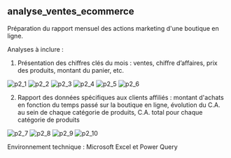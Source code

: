 ## analyse_ventes_ecommerce

Préparation du rapport mensuel des actions marketing d'une boutique en ligne.

Analyses à inclure :

1. Présentation des chiffres clés du mois : ventes, chiffre d’affaires, prix des produits, montant du panier, etc.

![p2_1](https://user-images.githubusercontent.com/87067133/217360252-ab2c2e15-95d3-415f-b4ad-e76af3c81b6c.png)
![p2_2](https://user-images.githubusercontent.com/87067133/217360271-213e705d-6a44-43b9-a689-c53a366d9544.png)
![p2_3](https://user-images.githubusercontent.com/87067133/217360278-02a3849d-a9ce-456c-80a7-650fa605af12.png)
![p2_4](https://user-images.githubusercontent.com/87067133/217360301-724391a7-b061-43ae-ad36-b998a6903dfc.png)
![p2_5](https://user-images.githubusercontent.com/87067133/217360312-c522ed1b-cee7-415d-b21b-99d0fb7f667d.png)
![p2_6](https://user-images.githubusercontent.com/87067133/217360317-053d220c-aee8-4bc0-8ab3-9f24b6bbcad3.png)


2. Rapport des données spécifiques aux clients affiliés : montant d'achats en fonction du temps passé sur la boutique en ligne, évolution du C.A. au sein de chaque catégorie de produits, C.A. total pour chaque catégorie de produits

![p2_7](https://user-images.githubusercontent.com/87067133/217360639-5f56abd8-62c5-402f-8f41-048fa1087fe9.png)
![p2_8](https://user-images.githubusercontent.com/87067133/217360647-cbc7e16b-e082-449e-9218-e028315616d0.png)
![p2_9](https://user-images.githubusercontent.com/87067133/217360654-bf80d734-ff27-4b39-a311-95c79ea97eb4.png)
![p2_10](https://user-images.githubusercontent.com/87067133/217360662-43419a92-1405-4a71-b8f4-963b75969d1e.png)


Environnement technique : Microsoft Excel et Power Query
